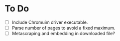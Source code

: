 # To Do

- [ ] Include Chromuim driver executable.
- [ ] Parse number of pages to avoid a fixed maximum.
- [ ] Metascraping and embedding in downloaded file?
